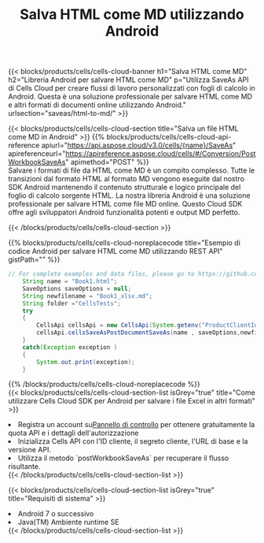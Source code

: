 ﻿---
title:  Salva HTML come MD utilizzando Android
description:  Utilizzando Aspose.Cells Cloud SDK per Android per salvare il file in formato HTML come file in formato MD.
kwords: Excel, Save HTML as MD, REST, Android
howto: How to save HTML as MD using Aspose.Cells Cloud Android library.
---
{{< blocks/products/cells/cells-cloud-banner h1="Salva HTML come MD" h2="Libreria Android per salvare HTML come MD" p="Utilizza SaveAs API di Cells Cloud per creare flussi di lavoro personalizzati con fogli di calcolo in Android. Questa è una soluzione professionale per salvare HTML come MD e altri formati di documenti online utilizzando Android." urlsection="saveas/html-to-md/" >}}

{{< blocks/products/cells/cells-cloud-section title="Salva un file HTML come MD in Android" >}}
{{% blocks/products/cells/cells-cloud-api-reference apiurl="https://api.aspose.cloud/v3.0/cells/{name}/SaveAs" apireferenceurl="https://apireference.aspose.cloud/cells/#/Conversion/PostWorkbookSaveAs" apimethod="POST" %}}
<br/>
Salvare i formati di file da HTML come MD è un compito complesso. Tutte le transizioni dal formato HTML al formato MD vengono eseguite dal nostro SDK Android mantenendo il contenuto strutturale e logico principale del foglio di calcolo sorgente HTML. La nostra libreria Android è una soluzione professionale per salvare HTML come file MD online. Questo Cloud SDK offre agli sviluppatori Android funzionalità potenti e output MD perfetto.

{{< /blocks/products/cells/cells-cloud-section >}}

{{% blocks/products/cells/cells-cloud-noreplacecode title="Esempio di codice Android per salvare HTML come MD utilizzando REST API" gistPath="" %}}
  
```java
// For complete examples and data files, please go to https://github.com/aspose-cells-cloud/aspose-cells-cloud-android/
    String name = "Book1.html";
    SaveOptions saveOptions = null;
    String newfilename = "Book1_xlsx.md";
    String folder ="CellsTests";
    try
    {
        CellsApi cellsApi = new CellsApi(System.getenv("ProductClientId"), System.getenv("ProductClientSecret"));
        cellsApi.cellsSaveAsPostDocumentSaveAs(name , saveOptions,newfilename,false,false,folder,null,null,null,true);                       
    }
    catch(Exception exception )
    {
        System.out.print(exception);
    }
```
  
{{% /blocks/products/cells/cells-cloud-noreplacecode %}}
<br/>
{{< blocks/products/cells/cells-cloud-section-list isGrey="true" title="Come utilizzare Cells Cloud SDK per Android per salvare i file Excel in altri formati" >}}
<li> Registra un account su<a href="https://dashboard.aspose.cloud/">Pannello di controllo</a> per ottenere gratuitamente la quota API e i dettagli dell'autorizzazione</li>
<li>Inizializza Cells API con l'ID cliente, il segreto cliente, l'URL di base e la versione API.</li>
<li>Utilizza il metodo `postWorkbookSaveAs` per recuperare il flusso risultante.</li>
{{< /blocks/products/cells/cells-cloud-section-list >}}

{{< blocks/products/cells/cells-cloud-section-list isGrey="true" title="Requisiti di sistema" >}}
<li>Android 7 o successivo</li>
<li>Java(TM) Ambiente runtime SE</li>
{{< /blocks/products/cells/cells-cloud-section-list >}}
